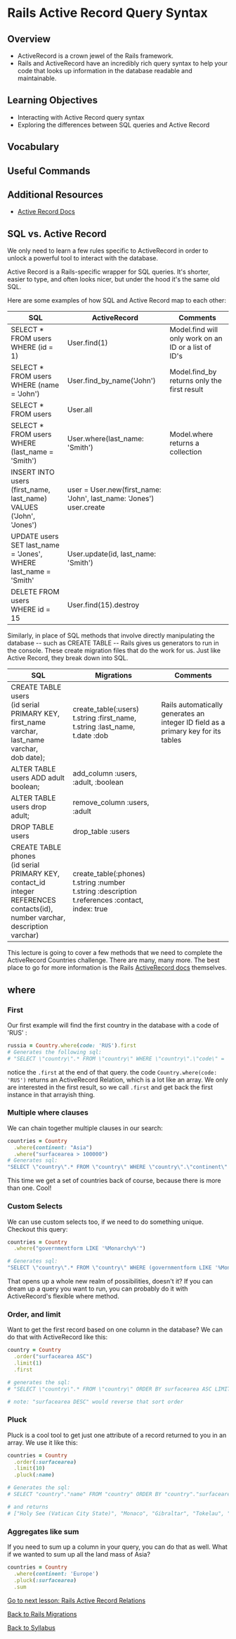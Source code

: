 # Rails Active Record Query Syntax

## Overview
- ActiveRecord is a crown jewel of the Rails framework.
- Rails and ActiveRecord have an incredibly rich query syntax to help your code that looks up information in the database readable and maintainable.

## Learning Objectives
- Interacting with Active Record query syntax
- Exploring the differences between SQL queries and Active Record

## Vocabulary
## Useful Commands
## Additional Resources
- <a href="https://guides.rubyonrails.org/active_record_querying.html" target="blank">Active Record Docs</a>


## SQL vs. Active Record
We only need to learn a few rules specific to ActiveRecord in order to unlock a powerful tool to interact with the database.

Active Record is a Rails-specific wrapper for SQL queries. It's shorter, easier to type, and often looks nicer, but under the hood it's the same old SQL.

Here are some examples of how SQL and Active Record map to each other:

<table>
  <thead>
    <tr>
    <th>SQL</th>
    <th>ActiveRecord</th>
    <th>Comments</th>
    <thead>
    </tr>
  <tbody>
    <tr>
      <td>SELECT * FROM users
        WHERE (id = 1)
      </td>
      <td>User.find(1)</td>
      <td>Model.find will only work on an ID or a list of ID's</td>
    </tr>
    <tr>
      <td>SELECT * FROM users
        WHERE (name = 'John')
      </td>
      <td>User.find_by_name('John')
      </td>
      <td>Model.find_by returns only the first result</td>
    </tr>
    <tr>
      <td>SELECT * FROM users</td>
      <td>User.all</td>
      <td></td>
    </tr>
    <tr>
      <td>SELECT * FROM users
        WHERE (last_name = 'Smith')
      </td>
      <td>User.where(last_name: 'Smith')
      </td>
      <td>Model.where returns a collection</td>
    </tr>
    <tr>
      <td>INSERT INTO users <br/>
        (first_name, last_name) <br/>
        VALUES ('John', 'Jones')
      </td>
      <td>user = User.new(first_name: 'John', last_name: 'Jones') <br/>
        user.create
      </td>
      <td></td>
    </tr>
    <tr>
      <td>UPDATE users <br/>
        SET last_name = 'Jones', <br/>
        WHERE last_name = 'Smith'
      </td>
      <td>User.update(id, last_name: 'Smith')</td>
      <td></td>
    </tr>
    <tr>
      <td>DELETE FROM users <br/>
        WHERE id = 15
      </td>
      <td>User.find(15).destroy</td>
      <td></td>
    </tr>
  <tbody>
</table>

Similarly, in place of SQL methods that involve directly manipulating the database -- such as CREATE TABLE -- Rails gives us generators to run in the console.  These create migration files that do the work for us. Just like Active Record, they break down into SQL.

<table>
  <thead>
    <tr>
    <th>SQL</th>
    <th width="40%">Migrations</th>
    <th>Comments</th>
    <thead>
    </tr>
  <tbody>
  <tr>
    <td>CREATE TABLE users <br/>
      (id serial PRIMARY KEY, <br/>
      first_name varchar, last_name varchar, <br/>
       dob date);
    </td>
    <td>create_table(:users) <br/>
        t.string :first_name, <br/>
        t.string :last_name, <br/>
        t.date :dob <br/>
    </td>
    <td>Rails automatically generates an integer ID field as a primary key for its tables</td>
  </tr>
  <tr>
    <td>ALTER TABLE users ADD adult boolean;</td>
    <td>add_column :users, :adult, :boolean</td>
    <td></td>
  </tr>
  <tr>
    <td>ALTER TABLE users drop adult;</td>
    <td>remove_column :users, :adult</td>
    <td></td>
  </tr>
  <tr>
    <td>DROP TABLE users</td>
    <td>drop_table :users</td>
    <td></td>
  </tr>
  <tr>
    <td>CREATE TABLE phones <br/>
      (id serial PRIMARY KEY,<br/>
      contact_id integer REFERENCES contacts(id), <br/>
      number varchar, description varchar)
    </td>
    <td>create_table(:phones) <br/>
      t.string :number <br/>
      t.string :description <br/>
      t.references :contact, index: true
    </td>
    <td></td>
  </tr>
  <tbody>
</table>

This lecture is going to cover a few methods that we need to complete the ActiveRecord Countries challenge.  There are many, many more.  The best place to go for more information is the Rails [ActiveRecord docs](https://guides.rubyonrails.org/active_record_querying.html) themselves.

## where

### First
Our first example will find the first country in the database with a code of 'RUS' :
```ruby
russia = Country.where(code: 'RUS').first
# Generates the following sql:
# "SELECT \"country\".* FROM \"country\" WHERE \"country\".\"code\" = 'RUS'"
```
notice the ```.first``` at the end of that query.  the code ```Country.where(code: 'RUS')``` returns an ActiveRecord Relation, which is a lot like an array.  We only are interested in the first result, so we call ```.first``` and get back the first instance in that arrayish thing.

### Multiple where clauses
We can chain together multiple clauses in our search:

```ruby
countries = Country
  .where(continent: "Asia")
  .where("surfacearea > 100000")
# Generates sql:
"SELECT \"country\".* FROM \"country\" WHERE \"country\".\"continent\" = 'Asia' AND (surfacearea > 100000)"
```

This time we get a set of countries back of course, because there is more than one.  Cool!

### Custom Selects
We can use custom selects too, if we need to do something unique.  Checkout this query:

```ruby
countries = Country
  .where("governmentform LIKE '%Monarchy%'")

# Generates sql:
"SELECT \"country\".* FROM \"country\" WHERE (governmentform LIKE '%Monarchy%')"
```

That opens up a whole new realm of possibilities, doesn't it?  If you can dream up a query you want to run, you can probably do it with ActiveRecord's flexible where method.

### Order, and limit

Want to get the first record based on one column in the database?  We can do that with ActiveRecord like this:

```ruby
country = Country
  .order("surfacearea ASC")
  .limit(1)
  .first

# generates the sql:
# "SELECT \"country\".* FROM \"country\" ORDER BY surfacearea ASC LIMIT 1"

# note: "surfacearea DESC" would reverse that sort order
```

### Pluck

Pluck is a cool tool to get just one attribute of a record returned to you in an array.  We use it like this:

```ruby
countries = Country
  .order(:surfacearea)
  .limit(10)
  .pluck(:name)

# Generates the sql:
# SELECT "country"."name" FROM "country" ORDER BY "country"."surfacearea" ASC LIMIT 10

# and returns
# ["Holy See (Vatican City State)", "Monaco", "Gibraltar", "Tokelau", "Cocos (Keeling) Islands", "United States Minor Outlying Islands", "Macao", "Nauru", "Tuvalu", "Norfolk Island"]
```

### Aggregates like sum

If you need to sum up a column in your query, you can do that as well.  What if we wanted to sum up all the land mass of Asia?  

```ruby
countries = Country
  .where(continent: 'Europe')
  .pluck(:surfacearea)
  .sum
```


[Go to next lesson: Rails Active Record Relations](./)

[Back to Rails Migrations](./migrations.md)

[Back to Syllabus](../README.md)
